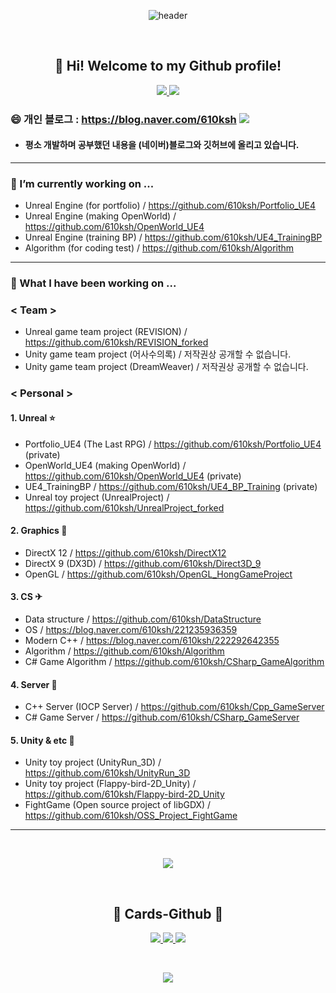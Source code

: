 <div align=center>
  
![header](https://capsule-render.vercel.app/api?type=waving&color=gradient&customColorList=2,3,4,12,19,21,22,24,30&height=150&section=header&text=SungHoon&fontAlignY=30&fontSize=55)

</div>
<br>
<h2 align="center">👋 Hi! Welcome to my Github profile!</h2>
<p align="center">
  <a href="https://solved.ac/profile/610ksh">
  <img src="http://mazassumnida.wtf/api/v2/generate_badge?boj=610ksh">
  </a>
    <a href="https://solved.ac/profile/610ksh">
  <img src="http://mazandi.herokuapp.com/api?handle=610ksh&theme=warm"/>
   </a>
</p>

### 😄 개인 블로그 : https://blog.naver.com/610ksh [<img src="https://img.shields.io/badge/Blog-03C75A?style=flat-square&logo=Naver&logoColor=white"/>](https://blog.naver.com/610ksh)

- #### 평소 개발하며 공부했던 내용을 (네이버)블로그와 깃허브에 올리고 있습니다.

<!--
- #### 2021. 12월부터 어떤걸 공부해오고 있는지 전체적으로 보고 싶다면 🤔 : https://github.com/610ksh/StudyBoard
(Asset 저작권상 private 변경)
-->

---
### 🌱 I’m currently working on ...
- Unreal Engine (for portfolio) / https://github.com/610ksh/Portfolio_UE4 
- Unreal Engine (making OpenWorld) / https://github.com/610ksh/OpenWorld_UE4 
- Unreal Engine (training BP) / https://github.com/610ksh/UE4_TrainingBP
- Algorithm (for coding test) / https://github.com/610ksh/Algorithm

---
### 🔭 What I have been working on ...
### < Team >
- Unreal game team project (REVISION) / https://github.com/610ksh/REVISION_forked
- Unity game team project (어사수의록) / 저작권상 공개할 수 없습니다.
- Unity game team project (DreamWeaver) / 저작권상 공개할 수 없습니다.

### < Personal >
#### 1. Unreal ⭐
- Portfolio_UE4 (The Last RPG) / https://github.com/610ksh/Portfolio_UE4 (private)
- OpenWorld_UE4 (making OpenWorld) / https://github.com/610ksh/OpenWorld_UE4 (private)
- UE4_TrainingBP / https://github.com/610ksh/UE4_BP_Training (private)
- Unreal toy project (UnrealProject) / https://github.com/610ksh/UnrealProject_forked

#### 2. Graphics 🚗
- DirectX 12 / https://github.com/610ksh/DirectX12
- DirectX 9 (DX3D) / https://github.com/610ksh/Direct3D_9
- OpenGL / https://github.com/610ksh/OpenGL_HongGameProject

#### 3. CS ✈
- Data structure / https://github.com/610ksh/DataStructure
- OS / https://blog.naver.com/610ksh/221235936359
- Modern C++ / https://blog.naver.com/610ksh/222292642355
- Algorithm / https://github.com/610ksh/Algorithm
- C# Game Algorithm / https://github.com/610ksh/CSharp_GameAlgorithm

#### 4. Server 🍒
- C++ Server (IOCP Server) / https://github.com/610ksh/Cpp_GameServer
- C# Game Server / https://github.com/610ksh/CSharp_GameServer

#### 5. Unity & etc 🌴
- Unity toy project (UnityRun_3D) / https://github.com/610ksh/UnityRun_3D
- Unity toy project (Flappy-bird-2D_Unity) / https://github.com/610ksh/Flappy-bird-2D_Unity
- FightGame (Open source project of libGDX) / https://github.com/610ksh/OSS_Project_FightGame

---
  

<br>
<p align="center">
<a href="https://opgc.me/#/users/610ksh" target="_blank"><img src="https://api.opgc.me/githubs/users/610ksh/tag/?theme=basic" /></a>
</p>


<br>
<h2 align="center">📍 Cards-Github 📍</h2>
<p align="center">
    <a href="https://github.com/610ksh">
        <img src="https://github-readme-stats.vercel.app/api?username=610ksh&theme=radical"/>
    </a>
    <a href="https://github.com/610ksh">
        <img src="https://github-readme-stats.vercel.app/api/top-langs/?username=610ksh&layout=compact&theme=radical"/>
    </a>
   <a href="https://github.com/610ksh">
        <img src="https://github-readme-solvedac.hyp3rflow.vercel.app/api/?handle=610ksh"/>
</p>
<br>
<p align="center">
  <img src="https://hits.seeyoufarm.com/api/count/incr/badge.svg?url=https%3A%2F%2Fgithub.com%2F610ksh&count_bg=%2379C83D&title_bg=%23555555&icon=&icon_color=%23E7E7E7&title=hits&edge_flat=false)"/>
</p>







<!--

![610ksh's solved.ac stats](https://github-readme-solvedac.hyp3rflow.vercel.app/api/?handle=610ksh)

**610ksh/610ksh** is a ✨ _special_ ✨ repository because its `README.md` (this file) appears on your GitHub profile.

<img align='right' src="https://github-readme-stats.vercel.app/api?username=610ksh" height="165">

Here are some ideas to get you started:

- 🔭 I’m currently working on ...
- 🌱 I’m currently learning ...
- 👯 I’m looking to collaborate on ...
- 🤔 I’m looking for help with ...
- 💬 Ask me about ...
- 📫 How to reach me: ...
- 😄 Pronouns: ...
- ⚡ Fun fact: ...
-->
